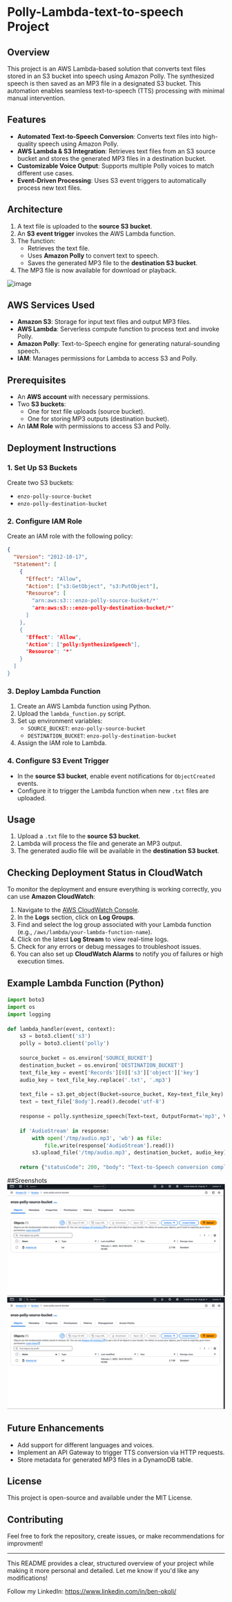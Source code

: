 # Polly-Lambda-text-to-speech Project

## Overview
This project is an AWS Lambda-based solution that converts text files stored in an S3 bucket into speech using Amazon Polly. The synthesized speech is then saved as an MP3 file in a designated S3 bucket. This automation enables seamless text-to-speech (TTS) processing with minimal manual intervention.

## Features
- **Automated Text-to-Speech Conversion**: Converts text files into high-quality speech using Amazon Polly.
- **AWS Lambda & S3 Integration**: Retrieves text files from an S3 source bucket and stores the generated MP3 files in a destination bucket.
- **Customizable Voice Output**: Supports multiple Polly voices to match different use cases.
- **Event-Driven Processing**: Uses S3 event triggers to automatically process new text files.

## Architecture
1. A text file is uploaded to the **source S3 bucket**.
2. An **S3 event trigger** invokes the AWS Lambda function.
3. The function:
   - Retrieves the text file.
   - Uses **Amazon Polly** to convert text to speech.
   - Saves the generated MP3 file to the **destination S3 bucket**.
4. The MP3 file is now available for download or playback.

![image](https://github.com/user-attachments/assets/31ccd556-6736-466b-a87e-828205bd14ee)

## AWS Services Used
- **Amazon S3**: Storage for input text files and output MP3 files.
- **AWS Lambda**: Serverless compute function to process text and invoke Polly.
- **Amazon Polly**: Text-to-Speech engine for generating natural-sounding speech.
- **IAM**: Manages permissions for Lambda to access S3 and Polly.

## Prerequisites
- An **AWS account** with necessary permissions.
- Two **S3 buckets**:
  - One for text file uploads (source bucket).
  - One for storing MP3 outputs (destination bucket).
- An **IAM Role** with permissions to access S3 and Polly.

## Deployment Instructions
### 1. Set Up S3 Buckets
Create two S3 buckets:
- `enzo-polly-source-bucket`
- `enzo-polly-destination-bucket`

### 2. Configure IAM Role
Create an IAM role with the following policy:
```json
{
  "Version": "2012-10-17",
  "Statement": [
    {
      "Effect": "Allow",
      "Action": ["s3:GetObject", "s3:PutObject"],
      "Resource": [
        "arn:aws:s3:::enzo-polly-source-bucket/*'
        "arn:aws:s3:::enzo-polly-destination-bucket/*"
      ]
    },
    {
      "Effect": "Allow",
      "Action": ["polly:SynthesizeSpeech"],
      "Resource": "*"
    }
  ]
}
```

### 3. Deploy Lambda Function
1. Create an AWS Lambda function using Python.
2. Upload the `lambda_function.py` script.
3. Set up environment variables:
   - `SOURCE_BUCKET`: `enzo-polly-source-bucket`
   - `DESTINATION_BUCKET`: `enzo-polly-destination-bucket`
4. Assign the IAM role to Lambda.

### 4. Configure S3 Event Trigger
- In the **source S3 bucket**, enable event notifications for `ObjectCreated` events.
- Configure it to trigger the Lambda function when new `.txt` files are uploaded.

## Usage
1. Upload a `.txt` file to the **source S3 bucket**.
2. Lambda will process the file and generate an MP3 output.
3. The generated audio file will be available in the **destination S3 bucket**.


## Checking Deployment Status in CloudWatch
To monitor the deployment and ensure everything is working correctly, you can use **Amazon CloudWatch**:
1. Navigate to the [AWS CloudWatch Console](https://console.aws.amazon.com/cloudwatch/).
2. In the **Logs** section, click on **Log Groups**.
3. Find and select the log group associated with your Lambda function (e.g., `/aws/lambda/your-lambda-function-name`).
4. Click on the latest **Log Stream** to view real-time logs.
5. Check for any errors or debug messages to troubleshoot issues.
6. You can also set up **CloudWatch Alarms** to notify you of failures or high execution times.

## Example Lambda Function (Python)
```python
import boto3
import os
import logging

def lambda_handler(event, context):
    s3 = boto3.client('s3')
    polly = boto3.client('polly')
    
    source_bucket = os.environ['SOURCE_BUCKET']
    destination_bucket = os.environ['DESTINATION_BUCKET']
    text_file_key = event['Records'][0]['s3']['object']['key']
    audio_key = text_file_key.replace('.txt', '.mp3')
    
    text_file = s3.get_object(Bucket=source_bucket, Key=text_file_key)
    text = text_file['Body'].read().decode('utf-8')
    
    response = polly.synthesize_speech(Text=text, OutputFormat='mp3', VoiceId='Joanna')
    
    if 'AudioStream' in response:
        with open('/tmp/audio.mp3', 'wb') as file:
            file.write(response['AudioStream'].read())
        s3.upload_file('/tmp/audio.mp3', destination_bucket, audio_key)
    
    return {"statusCode": 200, "body": "Text-to-Speech conversion completed!"}
```

##Sreenshots
![image](https://github.com/JaminOkoli/Polly-lambda-text-to-speech/blob/main/screenshot.png)
![image](https://github.com/JaminOkoli/Polly-lambda-text-to-speech/blob/main/screenshot.png)

## Future Enhancements
- Add support for different languages and voices.
- Implement an API Gateway to trigger TTS conversion via HTTP requests.
- Store metadata for generated MP3 files in a DynamoDB table.

## License
This project is open-source and available under the MIT License.

## Contributing
Feel free to fork the repository, create issues, or make recommendations for improvment!

---

This README provides a clear, structured overview of your project while making it more personal and detailed. Let me know if you'd like any modifications!
  

Follow my LinkedIn: https://www.linkedin.com/in/ben-okoli/
